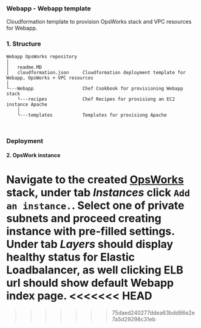 ### Webapp - Webapp template
Cloudformation template to provision OpsWorks stack and VPC resources for Webapp.

### 1. Structure

```
Webapp OpsWorks repository
│
│   readme.MD
│   cloudformation.json     Cloudformation deployment template for Webapp, OpsWorks + VPC resources
│
└---Webapp                  Chef Cookbook for provisioning Webapp stack
    └---recipes             Chef Recipes for provisiong an EC2 instance Apache
    │                       
    └---templates           Templates for provisiong Apache    



```



### Deployment

#### 2. OpsWork instance
Navigate to the created [OpsWorks](https://console.aws.amazon.com/opsworks/) stack, under tab _Instances_ click `Add an instance.`. Select one of private subnets and proceed creating instance with pre-filled settings.
Under tab _Layers_ should display healthy status for Elastic Loadbalancer, as well clicking ELB url should show default Webapp index page.
<<<<<<< HEAD
=======

>>>>>>> 75daed240277ddea63bdd86e2e7a5d29298c31eb
